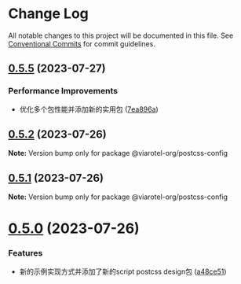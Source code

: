 # Change Log

All notable changes to this project will be documented in this file.
See [Conventional Commits](https://conventionalcommits.org) for commit guidelines.

## [0.5.5](https://github.com/viarotel-org/packages/compare/v0.5.4...v0.5.5) (2023-07-27)


### Performance Improvements

* 优化多个包性能并添加新的实用包 ([7ea896a](https://github.com/viarotel-org/packages/commit/7ea896a62f99756cb967679319aa71daad21fc13))





## [0.5.2](https://github.com/viarotel-org/packages/compare/v0.5.1...v0.5.2) (2023-07-26)

**Note:** Version bump only for package @viarotel-org/postcss-config





## [0.5.1](https://github.com/viarotel-org/packages/compare/v0.5.0...v0.5.1) (2023-07-26)

**Note:** Version bump only for package @viarotel-org/postcss-config





# [0.5.0](https://github.com/viarotel-org/packages/compare/v0.4.5...v0.5.0) (2023-07-26)


### Features

* 新的示例实现方式并添加了新的script postcss design包 ([a48ce51](https://github.com/viarotel-org/packages/commit/a48ce51c37585244a619b2c098a1126720889861))
